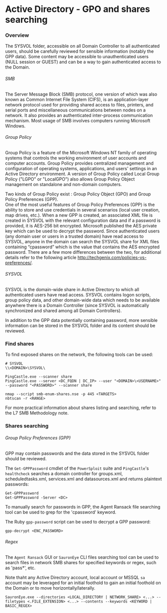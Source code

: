 # Active Directory - GPO and shares searching

### Overview

The SYSVOL folder, accessible on all Domain Controller to all authenticated
users, should be carefully reviewed for sensible information (notably the GPP
data).
Some content may be accessible to unauthenticated users (NULL session or
GUEST) and can be a way to gain authenticated access to the Domain.

###### SMB

The Server Message Block (SMB) protocol, one version of which was also known as
Common Internet File System (CIFS), is an application-layer network protocol
used for providing shared access to files, printers, and serial ports and
miscellaneous communications between nodes on a network. It also provides an
authenticated inter-process communication mechanism. Most usage of SMB involves
computers running Microsoft Windows.

###### Group Policy

Group Policy is a feature of the Microsoft Windows NT family of operating
systems that controls the working environment of user accounts and computer
accounts. Group Policy provides centralized management and configuration of
operating systems, applications, and users' settings in an Active Directory
environment. A version of Group Policy called Local Group Policy ("LGPO" or
"LocalGPO") also allows Group Policy Object management on standalone and
non-domain computers.

Two kinds of Group Policy exist : Group Policy Object (GPO) and Group Policy
Preferences (GPP).  
One of the most useful features of Group Policy Preferences
(GPP) is the ability to store and use credentials in several scenarios (local
user creation, map drives, etc.). When a new GPP is created, an associated XML
file is created in SYSVOL with the relevant configuration data and if a password
is provided, it is AES-256 bit encrypted. Microsoft published the AES private
key which can be used to decrypt the password. Since authenticated users
(any domain user or users in a trusted domain) have read access to SYSVOL,
anyone in the domain can search the SYSVOL share for XML files containing
“cpassword” which is the value that contains the AES encrypted password.
There are a few more differences between the two, for additional details refer
to the following article http://techgenix.com/policies-vs-preferences/.

###### SYSVOL

SYSVOL is the domain-wide share in Active Directory to which all authenticated
users have read access. SYSVOL contains logon scripts, group policy data, and
other domain-wide data which needs to be available anywhere there is a Domain
Controller (since SYSVOL is automatically synchronized and shared among all
Domain Controllers).

In addition to the GPP data potentially containing password, more sensible
information can be stored in the SYSVOL folder and its content should be
reviewed.

### Find shares

To find exposed shares on the network, the following tools can be used:

```
# SYSVOL
\\<DOMAIN>\SYSVOL\

PingCastle.exe --scanner share
PingCastle.exe --server <DC_FQDN | DC_IP> --user "<DOMAIN>\<USERNAME>" --password "<PASSWORD>" --scanner share

nmap --script smb-enum-shares.nse -p 445 <TARGETS>
nbtscan -r <RANGE>
```

For more practical information about shares listing and searching, refer to the
L7 SMB Methodology note.

### Shares searching

###### Group Policy Preferences (GPP)

GPP may contain passwords and the data stored in the SYSVOL folder should be
reviewed.  

The `Get-GPPPassword` cmdlet of the `PowerSploit` suite and `PingCastle`'s
`healthcheck` searches a domain controller for groups.xml, scheduledtasks.xml,
services.xml and datasources.xml and returns plaintext passwords:

```
Get-GPPPassword
Get-GPPPassword -Server <DC>
```

To manually search for passwords in GPP, the Agent Ransack file searching tool
can be used to grep for the 'cpassword' keyword.

The Ruby `gpp-password` script can be used to decrypt a GPP password:

```
gpp-decrypt <ENC_PASSWORD>
```

###### Regex

The `Agent Ransack` GUI or `SauronEye` CLI files searching tool can be used to
search files in network SMB shares for specified keywords or regex, such as
'pass*', etc.

Note thaht any Active Directory account, local account or MSSQL `sa` account
may be leveraged for an initial foothold to gain an initial foothold on the
Domain or to move horizontally/laterally.

```
SauronEye.exe --directories <LOCAL_DIRECTORY | NETWORK_SHARE> <...> --filetypes <.FILE_EXTENSION> <...> --contents --keywords <KEYWORD | BASIC_REGEX>
```

